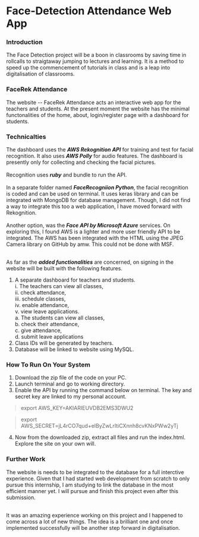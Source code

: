 # Face-Detection Attendance Web App

### Introduction
The Face Detection project will be a boon in classrooms by saving time in rollcalls to straigtaway jumping to lectures and learning. It is a method to speed up the commencement of tutorials in class and is a leap into digitalisation of classrooms.

### FaceRek Attendance
The website -- FaceRek Attendance acts an interactive web app for the teachers and students. At the present moment the website has the minimal functonalities of the home, about, login/register page with a dashboard for students. 

### Technicalties
The dashboard uses the ***AWS Rekognition API*** for training and test for facial recognition. It also uses ***AWS Polly*** for audio features. The dashboard is presently only for collecting and checking the facial pictures. 
<br><br>
Recognition uses ***ruby*** and bundle to run the API.
<br><br>
In a separate folder named ***FaceRecogniion Python***, the facial recognition is coded and can be used on terminal. It uses keras library and can be integrated with MongoDB for database management. Though, I did not find a way to integrate this too a web application, I have moved forward with Rekognition. 
<br><br>
Another option, was the ***Face API by Microsoft Azure*** services. On exploring this, I found AWS is a lighter and more user friendly API to be integrated. The AWS has been integrated with the HTML using the JPEG Camera library on GitHub by amw. This could not be done with MSF. 
<br><br>

As far as the ***added functionalities*** are concerned, on signing in the website will be built with the following features. <br>
1. A separate dashboard for teachers and students.<br>
  i. The teachers can view all classes,<br>
  ii. check attendance,<br>
  iii. schedule classes,<br>
  iv. enable attendance,<br>
  v. view leave applications.<br>
  a. The students can view all classes,<br>
  b. check their attendance,<br>
  c. give attendance,<br>
  d. submit leave applications<br>  
2. Class IDs will be generated by teachers.
3. Database will be linked to website using MySQL.

### How To Run On Your System

1. Download the zip file of the code on your PC.
2. Launch terminal and go to working directory.
3. Enable the API by running the command below on terminal. The key and secret key are linked to my personal account. 
> export AWS_KEY=AKIARIEUVDB2EMS3DWU2

> export AWS_SECRET=jL4rCO7qud+eIByZwLrItiCXnnh8cvKNxPWw2yTj
4. Now from the downloaded zip, extract all files and run the index.html. Explore the site on your own will. 

### Further Work

The website is needs to be integrated to the database for a full interctive experience. Given that I had started web development from scratch to only pursue this internship, I am studying to link the database in the most efficient manner yet. I will pursue and finish this project even after this submission. <br><br>

It was an amazing experience working on this project and I happened to come across a lot of new things. The idea is a brilliant one and once implemented successfully will be another step forward in digitalisation. 

   
